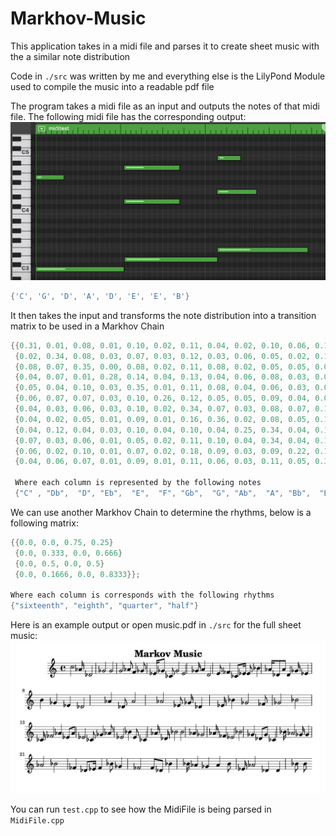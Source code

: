 # Markhov-Music
This application takes in a midi file and parses it to create sheet music with the a similar note distribution

Code in `./src` was written by me and everything else is the LilyPond Module used to compile the music into a readable pdf file

The program takes a midi file as an input and outputs the notes of that midi file. The following midi file has the corresponding output:
![test](Midi_Example_Input.png?raw=true "Title")
```c++
{'C', 'G', 'D', 'A', 'D', 'E', 'E', 'B'}
```

It then takes the input and transforms the note distribution into a transition matrix to be used in a Markhov Chain

```c++
{{0.31, 0.01, 0.08, 0.01, 0.10, 0.02, 0.11, 0.04, 0.02, 0.10, 0.06, 0.12},
 {0.02, 0.34, 0.08, 0.03, 0.07, 0.03, 0.12, 0.03, 0.06, 0.05, 0.02, 0.14},
 {0.08, 0.07, 0.35, 0.00, 0.08, 0.02, 0.11, 0.08, 0.02, 0.05, 0.05, 0.09},
 {0.04, 0.07, 0.01, 0.28, 0.14, 0.04, 0.13, 0.04, 0.06, 0.08, 0.03, 0.09},
 {0.05, 0.04, 0.10, 0.03, 0.35, 0.01, 0.11, 0.08, 0.04, 0.06, 0.03, 0.09},
 {0.06, 0.07, 0.07, 0.03, 0.10, 0.26, 0.12, 0.05, 0.05, 0.09, 0.04, 0.07},
 {0.04, 0.03, 0.06, 0.03, 0.10, 0.02, 0.34, 0.07, 0.03, 0.08, 0.07, 0.12},
 {0.04, 0.02, 0.05, 0.01, 0.09, 0.01, 0.16, 0.36, 0.02, 0.08, 0.05, 0.11},
 {0.04, 0.12, 0.04, 0.03, 0.10, 0.04, 0.10, 0.04, 0.25, 0.34, 0.04, 0.12},
 {0.07, 0.03, 0.06, 0.01, 0.05, 0.02, 0.11, 0.10, 0.04, 0.34, 0.04, 0.12},
 {0.06, 0.02, 0.10, 0.01, 0.07, 0.02, 0.18, 0.09, 0.03, 0.09, 0.22, 0.12},
 {0.04, 0.06, 0.07, 0.01, 0.09, 0.01, 0.11, 0.06, 0.03, 0.11, 0.05, 0.35}};

 Where each column is represented by the following notes
 {"C" , "Db",  "D", "Eb",  "E",  "F", "Gb",  "G", "Ab",  "A", "Bb",  "B"}
 ```
We can use another Markhov Chain to determine the rhythms, below is a following matrix:

```c++
{{0.0, 0.0, 0.75, 0.25}
 {0.0, 0.333, 0.0, 0.666}
 {0.0, 0.5, 0.0, 0.5}
 {0.0, 0.1666, 0.0, 0.8333}};

Where each column is corresponds with the following rhythms
{"sixteenth", "eighth", "quarter", "half"}
```

Here is an example output or open music.pdf in `./src` for the full sheet music:
![test](Example.png?raw=true "Title")


You can run `test.cpp` to see how the MidiFile is being parsed in `MidiFile.cpp`
